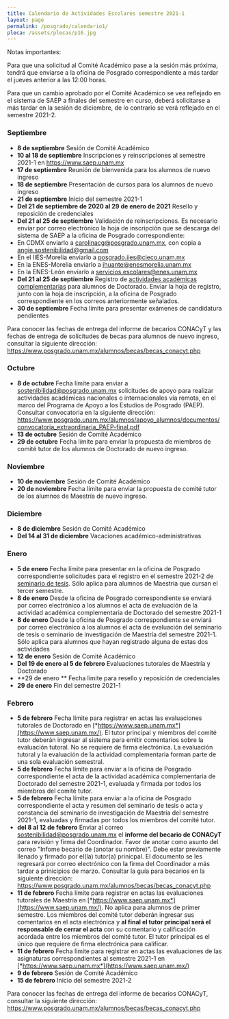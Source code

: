 ```yaml
---
title: Calendario de Actividades Escolares semestre 2021-1
layout: page
permalink: /posgrado/calendario1/
pleca: /assets/plecas/p16.jpg
---
```


Notas importantes: 

Para que una solicitud al Comité Académico pase a la sesión más próxima, tendrá que enviarse a la oficina de Posgrado correspondiente a más tardar el jueves anterior a las 12:00 horas. 

Para que un cambio aprobado por el Comité Académico se vea reflejado en el sistema de SAEP a finales del semestre en curso, deberá solicitarse a más tardar en la sesión de diciembre, de lo contrario se verá reflejado en el semestre 2021-2.


### Septiembre

- **8 de septiembre** Sesión de Comité Académico
- **10 al 18 de septiembre** Inscripciones y reinscripciones al semestre 2021-1 en <https://www.saep.unam.mx>
- **17 de septiembre** Reunión de bienvenida para los alumnos de nuevo ingreso
- **18 de septiembre** Presentación de cursos para los alumnos de nuevo ingreso
- **21 de septiembre** Inicio del semestre 2021-1
- **Del 21 de septiembre de 2020 al 29 de enero de 2021** Resello y reposición de credenciales
- **Del 21 al 25 de septiembre** Validación de reinscripciones.  Es necesario enviar por correo electrónico la hoja de inscripción que se descarga del sistema de SAEP a la oficina de Posgrado correspondiente:
- En CDMX enviarlo a <carolinacg@posgrado.unam.mx>, con copia a <angie.sostenibilidad@gmail.com>
- En el IIES-Morelia enviarlo a <posgrado.iies@cieco.unam.mx>
- En la ENES-Morelia enviarlo a <jhuante@enesmorelia.unam.mx>
- En la ENES-León enviarlo a <servicios.escolares@enes.unam.mx>
- **Del 21 al 25 de septiembre** Registro de [actividades académicas complementarias](/doctorado/actividades) para alumnos de Doctorado. Enviar la hoja de registro, junto con la hoja de inscripción, a la oficina de Posgrado correspondiente en los correos anteriormente señalados.
- **30 de septiembre** Fecha límite para presentar exámenes de candidatura pendientes 

Para conocer las fechas de entrega del informe de becarios CONACyT y las fechas de entrega de solicitudes de becas para alumnos de nuevo ingreso, consultar la siguiente dirección: <https://www.posgrado.unam.mx/alumnos/becas/becas_conacyt.php> 

### Octubre

- **8 de octubre** Fecha límite para enviar a <sostenibilidad@posgrado.unam.mx>  solicitudes de apoyo para realizar actividades académicas nacionales o internacionales vía remota, en el marco del Programa de Apoyo a los Estudios de Posgrado (PAEP). Consultar convocatoria en la siguiente dirección: https://www.posgrado.unam.mx/alumnos/apoyo_alumnos/documentos/convocatoria_extraordinaria_PAEP-final.pdf
- **13 de octubre** Sesión de Comité Académico
- **29 de octubre** Fecha límite para enviar la propuesta de miembros de comité tutor de los alumnos de Doctorado de nuevo ingreso.

### Noviembre

- **10 de noviembre** Sesión de Comité Académico
- **20 de noviembre** Fecha límite para enviar la propuesta de comité tutor de los alumnos de Maestría de nuevo ingreso.

### Diciembre

- **8 de diciembre** Sesión de Comité Académico
- **Del 14 al 31 de diciembre** Vacaciones académico-administrativas

### Enero

- **5 de enero** Fecha límite para presentar en la oficina de Posgrado correspondiente solicitudes para el registro en el semestre 2021-2 de [seminario de tesis](/maestria/seminario_tesis). Sólo aplica para alumnos de Maestría que cursan el tercer semestre. 
- **8 de enero** Desde la oficina de Posgrado correspondiente se enviará por correo electrónico a los alumnos el acta de evaluación de la actividad académica complementaria de Doctorado del semestre 2021-1
- **8 de enero** Desde la oficina de Posgrado correspondiente se enviará por correo electrónico a los alumnos el acta de evaluación del seminario de tesis o seminario de investigación de Maestría del semestre 2021-1. Sólo aplica para alumnos que hayan registrado alguna de estas dos actividades
- **12 de enero** Sesión de Comité Académico
- **Del 19 de enero al 5 de febrero** Evaluaciones tutorales de Maestría y Doctorado
- **29 de enero ** Fecha límite para resello y reposición de credenciales 
- **29 de enero** Fin del semestre 2021-1

### Febrero

- **5 de febrero** Fecha límite para registrar en actas las evaluaciones tutorales de Doctorado en [*https://www.saep.unam.mx*](https://www.saep.unam.mx/). El tutor principal y miembros del comité tutor deberán ingresar al sistema para emitir comentarios sobre la evaluación tutoral. No se requiere de firma electrónica. La evaluación tutoral y la evaluación de la actividad complementaria forman parte de una sola evaluación semestral.
- **5 de febrero** Fecha límite para enviar a la oficina de Posgrado correspondiente el acta de la actividad académica complementaria de Doctorado del semestre 2021-1, evaluada y firmada por todos los miembros del comité tutor.
- **5 de febrero** Fecha límite para enviar a la oficina de Posgrado correspondiente el acta y resumen del seminario de tesis o acta y constancia del seminario de investigación de Maestría del semestre 2021-1, evaluadas y firmadas por todos los miembros del comité tutor.
- **del 8 al 12 de febrero** Enviar al correo sostenibilidad@posgrado.unam.mx el **informe del becario de CONACyT** para revisión y firma del Coordinador. Favor de anotar como asunto del correo "Infome becario de (anotar su nombre)". Debe estar previamente llenado y firmado por el(la) tutor(a) prinicpal. El documento se les regresará por correo electrónico con la firma del Coordinador a más tardar a prinicipios de marzo. Consultar la guía para becarios en la siguiente dirección: <https://www.posgrado.unam.mx/alumnos/becas/becas_conacyt.php>
- **11 de febrero** Fecha límite para registrar en actas las evaluaciones tutorales de Maestría en [*https://www.saep.unam.mx*](https://www.saep.unam.mx/). No aplica para alumnos de primer semestre. Los miembros del comité tutor deberán ingresar sus comentarios en el acta electrónica y **al final el tutor principal será el responsable de cerrar el acta** con su comentario y calificación acordada entre los miembros del comité tutor. El tutor principal es el único que requiere de firma electrónica para calificar.
- **11 de febrero** Fecha límite para registrar en actas las evaluaciones de las asignaturas correspondientes al semestre 2021-1 en [*https://www.saep.unam.mx*](https://www.saep.unam.mx/)
- **9 de febrero** Sesión de Comité Académico
- **15 de febrero** Inicio del semestre 2021-2

Para conocer las fechas de entrega del informe de becarios CONACyT, consultar la siguiente dirección: <https://www.posgrado.unam.mx/alumnos/becas/becas_conacyt.php>

